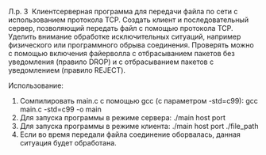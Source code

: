 Л.р. 3 ­ Клиент­серверная программа для передачи
файла по сети с использованием протокола TCP.
Создать клиент и последовательный сервер, позволяющий передать файл с помощью протокола
TCP. Уделить внимание обработке исключительных ситуаций, например физического или
программного обрыва соединения. Проверять можно с помощью включения файерволла с
отбрасыванием пакетов без уведомления (правило DROP) и  с отбрасыванием пакетов с
уведомлением (правило REJECT).

Использование:

1. Сомпилировать main.c с помощью gcc (с параметром -std=c99):
    gcc main.c -std=c99 -o main
2. Для запуска программы в режиме сервера:
    ./main host port
3. Для запуска программы в режиме клиента:
    ./main host port ./file_path
4. Если во время передали файла соединение оборвалась, данная ситуация будет обработана.
